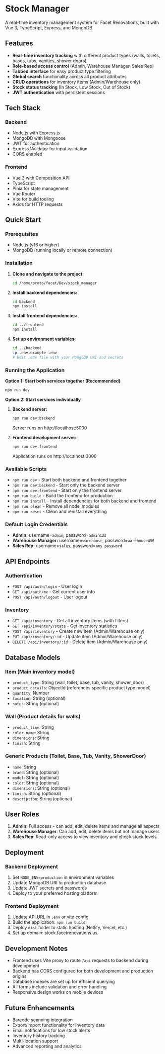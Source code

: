 # Stock Manager

A real-time inventory management system for Facet Renovations, built with Vue 3, TypeScript, Express, and MongoDB.

## Features

- **Real-time inventory tracking** with different product types (walls, toilets, bases, tubs, vanities, shower doors)
- **Role-based access control** (Admin, Warehouse Manager, Sales Rep)
- **Tabbed interface** for easy product type filtering
- **Global search** functionality across all product attributes
- **CRUD operations** for inventory items (Admin/Warehouse only)
- **Stock status tracking** (In Stock, Low Stock, Out of Stock)
- **JWT authentication** with persistent sessions

## Tech Stack

### Backend
- Node.js with Express.js
- MongoDB with Mongoose
- JWT for authentication
- Express Validator for input validation
- CORS enabled

### Frontend
- Vue 3 with Composition API
- TypeScript
- Pinia for state management
- Vue Router
- Vite for build tooling
- Axios for HTTP requests

## Quick Start

### Prerequisites
- Node.js (v16 or higher)
- MongoDB (running locally or remote connection)

### Installation

1. **Clone and navigate to the project:**
   ```bash
   cd /home/proto/facet/Dev/stock_manager
   ```

2. **Install backend dependencies:**
   ```bash
   cd backend
   npm install
   ```

3. **Install frontend dependencies:**
   ```bash
   cd ../frontend
   npm install
   ```

4. **Set up environment variables:**
   ```bash
   cd ../backend
   cp .env.example .env
   # Edit .env file with your MongoDB URI and secrets
   ```

### Running the Application

**Option 1: Start both services together (Recommended)**
```bash
npm run dev
```

**Option 2: Start services individually**
1. **Backend server:**
   ```bash
   npm run dev:backend
   ```
   Server runs on http://localhost:5000

2. **Frontend development server:**
   ```bash
   npm run dev:frontend
   ```
   Application runs on http://localhost:3000

### Available Scripts

- `npm run dev` - Start both backend and frontend together
- `npm run dev:backend` - Start only the backend server
- `npm run dev:frontend` - Start only the frontend server
- `npm run build` - Build the frontend for production
- `npm run install` - Install dependencies for both backend and frontend
- `npm run clean` - Remove all node_modules
- `npm run reset` - Clean and reinstall everything

### Default Login Credentials

- **Admin:** username=`admin`, password=`admin123`
- **Warehouse Manager:** username=`warehouse`, password=`warehouse456`
- **Sales Rep:** username=`sales`, password=`any password`

## API Endpoints

### Authentication
- `POST /api/auth/login` - User login
- `GET /api/auth/me` - Get current user info
- `POST /api/auth/logout` - User logout

### Inventory
- `GET /api/inventory` - Get all inventory items (with filters)
- `GET /api/inventory/stats` - Get inventory statistics
- `POST /api/inventory` - Create new item (Admin/Warehouse only)
- `PUT /api/inventory/:id` - Update item (Admin/Warehouse only)
- `DELETE /api/inventory/:id` - Delete item (Admin/Warehouse only)

## Database Models

### Item (Main inventory model)
- `product_type`: String (wall, toilet, base, tub, vanity, shower_door)
- `product_details`: ObjectId (references specific product type model)
- `quantity`: Number
- `location`: String (optional)
- `notes`: String (optional)

### Wall (Product details for walls)
- `product_line`: String
- `color_name`: String
- `dimensions`: String
- `finish`: String

### Generic Products (Toilet, Base, Tub, Vanity, ShowerDoor)
- `name`: String
- `brand`: String (optional)
- `model`: String (optional)
- `color`: String (optional)
- `dimensions`: String (optional)
- `finish`: String (optional)
- `description`: String (optional)

## User Roles

1. **Admin**: Full access - can add, edit, delete items and manage all aspects
2. **Warehouse Manager**: Can add, edit, delete items but not manage users
3. **Sales Rep**: Read-only access to view inventory and check stock levels

## Deployment

### Backend Deployment
1. Set `NODE_ENV=production` in environment variables
2. Update MongoDB URI to production database
3. Update JWT secrets and passwords
4. Deploy to your preferred hosting platform

### Frontend Deployment
1. Update API URL in `.env` or vite config
2. Build the application: `npm run build`
3. Deploy `dist` folder to static hosting (Netlify, Vercel, etc.)
4. Set up domain: stock.facetrenovations.us

## Development Notes

- Frontend uses Vite proxy to route `/api` requests to backend during development
- Backend has CORS configured for both development and production origins
- Database indexes are set up for efficient querying
- All forms include validation and error handling
- Responsive design works on mobile devices

## Future Enhancements

- Barcode scanning integration
- Export/import functionality for inventory data
- Email notifications for low stock alerts
- Inventory history tracking
- Multi-location support
- Advanced reporting and analytics
